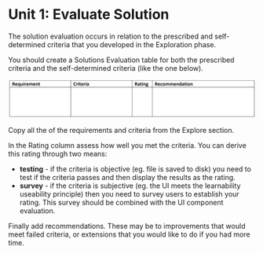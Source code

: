 # Unit 1: Evaluate Solution

The solution evaluation occurs in relation to the prescribed and self-determined criteria that you developed in the Exploration phase.

You should create a Solutions Evaluation table for both the prescribed criteria and the self-determined criteria (like the one below).

![Solutions Evaluation table](../assets/solution_eval.png)

Copy all the of the requirements and criteria from the Explore section.

In the Rating column assess how well you met the criteria. You can derive this rating through two means:

- **testing** - if the criteria is objective (eg. file is saved to disk) you need to test if the criteria passes and then display the results as the rating.
- **survey** - if the criteria is subjective (eg. the UI meets the  learnability useability principle) then you need to survey users to establish your rating. This survey should be combined with the UI component evaluation.

Finally add recommendations. These may be to improvements that would meet failed criteria, or extensions that you would like to do if you had more time.
